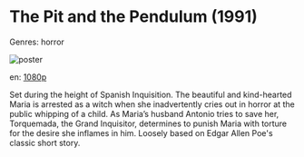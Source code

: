 # The Pit and the Pendulum (1991)

Genres: horror

![poster](http://image.tmdb.org/t/p/w500/hkqnTzHaLWF5zIiVA2UlQ63AZFH.jpg)

en:
  [1080p](magnet:?xt=urn:btih:5beb22f8d0ccfd9e38be6e479efc60f196919083&dn=The+Pit+and+the+Pendulum+%281991%29+1080p+BrRip+x264+-+YIFY&tr=udp%3A%2F%2Ftracker.openbittorrent.com%3A80%2Fannounce&tr=udp%3A%2F%2Fglotorrents.pw%3A6969%2Fannounce&tr=udp%3A%2F%2Ftracker.openbittorrent.com%3A80%2Fannounce&tr=udp%3A%2F%2Ftracker.opentrackr.org%3A1337%2Fannounce&tr=udp%3A%2F%2Fzer0day.to%3A1337%2Fannounce&tr=udp%3A%2F%2Ftracker.coppersurfer.tk%3A6969%2Fannounce)
  


Set during the height of Spanish Inquisition. The beautiful and kind-hearted Maria is arrested as a witch when she inadvertently cries out in horror at the public whipping of a child. As Maria’s husband Antonio tries to save her, Torquemada, the Grand Inquisitor, determines to punish Maria with torture for the desire she inflames in him. Loosely based on Edgar Allen Poe's classic short story.